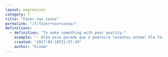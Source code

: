 ```yaml
---
layout: expression
category: f
title: "Fazer nas coxas"
permalink: "/f/fazer+nas+coxas/"
definitions:
  - definition: "To make something with poor quality."
    example: "- Olha essa parede que o pedreiro levantou ontem! Ele fez nas coxas. Vou mandar ele refazer."
    created: "2017-03-18T21:57:39"
    author: "kinow"
---
```

